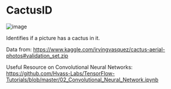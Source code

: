 # CactusID

![image](https://user-images.githubusercontent.com/45102864/61177019-14826e80-a580-11e9-808b-d32baa3bb2f5.png)

Identifies if a picture has a cactus in it.

Data from:
  https://www.kaggle.com/irvingvasquez/cactus-aerial-photos#validation_set.zip

Useful Resource on Convolutional Neural Networks:
https://github.com/Hvass-Labs/TensorFlow-Tutorials/blob/master/02_Convolutional_Neural_Network.ipynb
